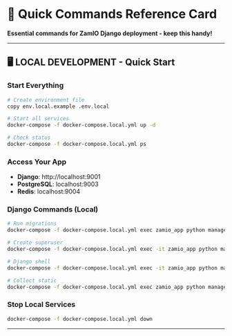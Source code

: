 # 🚀 Quick Commands Reference Card

**Essential commands for ZamIO Django deployment - keep this handy!**

---

## 🖥️ **LOCAL DEVELOPMENT - Quick Start**

### **Start Everything**
```bash
# Create environment file
copy env.local.example .env.local

# Start all services
docker-compose -f docker-compose.local.yml up -d

# Check status
docker-compose -f docker-compose.local.yml ps
```

### **Access Your App**
- **Django**: http://localhost:9001
- **PostgreSQL**: localhost:9003
- **Redis**: localhost:9004

### **Django Commands (Local)**
```bash
# Run migrations
docker-compose -f docker-compose.local.yml exec zamio_app python manage.py migrate

# Create superuser
docker-compose -f docker-compose.local.yml exec -it zamio_app python manage.py createsuperuser

# Django shell
docker-compose -f docker-compose.local.yml exec -it zamio_app python manage.py shell

# Collect static
docker-compose -f docker-compose.local.yml exec zamio_app python manage.py collectstatic --noinput
```

### **Stop Local Services**
```bash
docker-compose -f docker-compose.local.yml down
```

---
